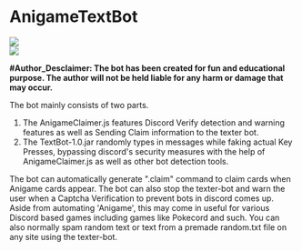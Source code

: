 

# AnigameTextBot
<img src="https://img.shields.io/badge/Author-Somoy%20Subandhu-orange"></img><br/><img src="https://img.shields.io/github/license/Somoy73/AnigameTextBot"></img><br/>

<b>#Author_Desclaimer: The bot has been created for fun and educational purpose. The author will not be held liable for any harm or damage that may occur.</b>

The bot mainly consists of two parts.
1. The AnigameClaimer.js features Discord Verify detection and warning features as well as Sending Claim information to the texter bot.
2. The TextBot-1.0.jar randomly types in messages while faking actual Key Presses, bypassing discord's security measures with the help of AnigameClaimer.js as well as other bot detection tools.

The bot can automatically generate ".claim" command to claim cards when Anigame cards appear. 
The bot can also stop the texter-bot and warn the user when a Captcha Verification to prevent bots in discord comes up.
Aside from automating 'Anigame', this may come in useful for various Discord based games including games like Pokecord and such.
You can also normally spam random text or text from a premade random.txt file on any site using the texter-bot.




